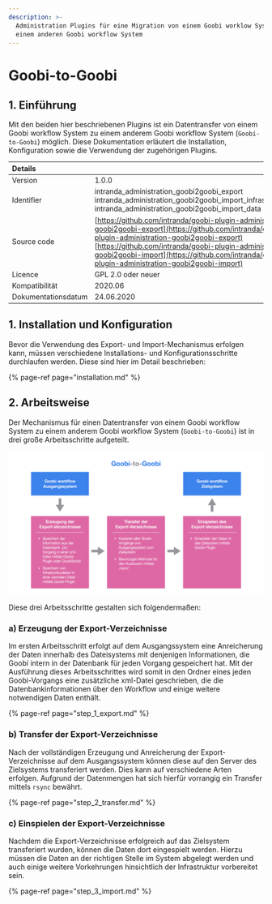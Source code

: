 ```yaml
---
description: >-
  Administration Plugins für eine Migration von einem Goobi worklow System zu
  einem anderen Goobi workflow System
---
```


# Goobi-to-Goobi

## 1. Einführung

Mit den beiden hier beschriebenen Plugins ist ein Datentransfer von einem Goobi workflow System zu einem anderem Goobi workflow System \(`Goobi-to-Goobi`\) möglich. Diese Dokumentation erläutert die Installation, Konfiguration sowie die Verwendung der zugehörigen Plugins.

| Details |  |
| :--- | :--- |
| Version | 1.0.0 |
| Identifier | intranda\_administration\_goobi2goobi\_export  intranda\_administration\_goobi2goobi\_import\_infrastructure  intranda\_administration\_goobi2goobi\_import\_data |
| Source code | [https://github.com/intranda/goobi-plugin-administration-goobi2goobi-export](https://github.com/intranda/goobi-plugin-administration-goobi2goobi-export)  [https://github.com/intranda/goobi-plugin-administration-goobi2goobi-import](https://github.com/intranda/goobi-plugin-administration-goobi2goobi-import) |
| Licence | GPL 2.0 oder neuer |
| Kompatibilität | 2020.06 |
| Dokumentationsdatum | 24.06.2020 |

## 1. Installation und Konfiguration

Bevor die Verwendung des Export- und Import-Mechanismus erfolgen kann, müssen verschiedene Installations- und Konfigurationsschritte durchlaufen werden. Diese sind hier im Detail beschrieben:

{% page-ref page="installation.md" %}

## 2. Arbeitsweise

Der Mechanismus für einen Datentransfer von einem Goobi workflow System zu einem anderem Goobi workflow System \(`Goobi-to-Goobi`\) ist in drei große Arbeitsschritte aufgeteilt.

![Funktionsweise des Goobi-to-Goobi Datenaustausches](../../.gitbook/assets/goobi-to-goobi-description_de.png)

Diese drei Arbeitsschritte gestalten sich folgendermaßen:

### a\) Erzeugung der Export-Verzeichnisse

Im ersten Arbeitsschritt erfolgt auf dem Ausgangssystem eine Anreicherung der Daten innerhalb des Dateisystems mit denjenigen Informationen, die Goobi intern in der Datenbank für jeden Vorgang gespeichert hat. Mit der Ausführung dieses Arbeitsschrittes wird somit in den Ordner eines jeden Goobi-Vorgangs eine zusätzliche xml-Datei geschrieben, die die Datenbankinformationen über den Workflow und einige weitere notwendigen Daten enthält.

{% page-ref page="step\_1\_export.md" %}

### b\) Transfer der Export-Verzeichnisse

Nach der vollständigen Erzeugung und Anreicherung der Export-Verzeichnisse auf dem Ausgangssystem können diese auf den Server des Zielsystems transferiert werden. Dies kann auf verschiedene Arten erfolgen. Aufgrund der Datenmengen hat sich hierfür vorrangig ein Transfer mittels `rsync` bewährt.

{% page-ref page="step\_2\_transfer.md" %}

### c\) Einspielen der Export-Verzeichnisse

Nachdem die Export-Verzeichnisse erfolgreich auf das Zielsystem transferiert wurden, können die Daten dort eingespielt werden. Hierzu müssen die Daten an der richtigen Stelle im System abgelegt werden und auch einige weitere Vorkehrungen hinsichtlich der Infrastruktur vorbereitet sein.

{% page-ref page="step\_3\_import.md" %}
